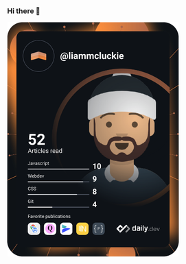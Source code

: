 ### Hi there 👋

<a href="https://app.daily.dev/liammcluckie"><img src="https://github.com/liammcluckie/liammcluckie/blob/main/devcard.svg" width="400" alt="Liam McLuckie's Dev Card"/></a>

<!--
**liammcluckie/liammcluckie** is a ✨ _special_ ✨ repository because its `README.md` (this file) appears on your GitHub profile.

Here are some ideas to get you started:

- 🔭 I’m currently working on ...
- 🌱 I’m currently learning ...
- 👯 I’m looking to collaborate on ...
- 🤔 I’m looking for help with ...
- 💬 Ask me about ...
- 📫 How to reach me: ...
- 😄 Pronouns: ...
- ⚡ Fun fact: ...
-->
